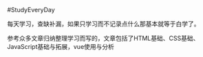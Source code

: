 #StudyEveryDay

每天学习，查缺补漏，如果只学习而不记录点什么那基本就等于白学了。

参考众多文章归纳整理学习而写的，文章包括了HTML基础、CSS基础、JavaScript基础与拓展，vue使用与分析
